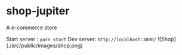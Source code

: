 # shop-jupiter
A e-commerce store

Start server : `yarn start`
Dev server: `http://localhost:3000/`
![Shop] (./src/public/images/shop.png)
